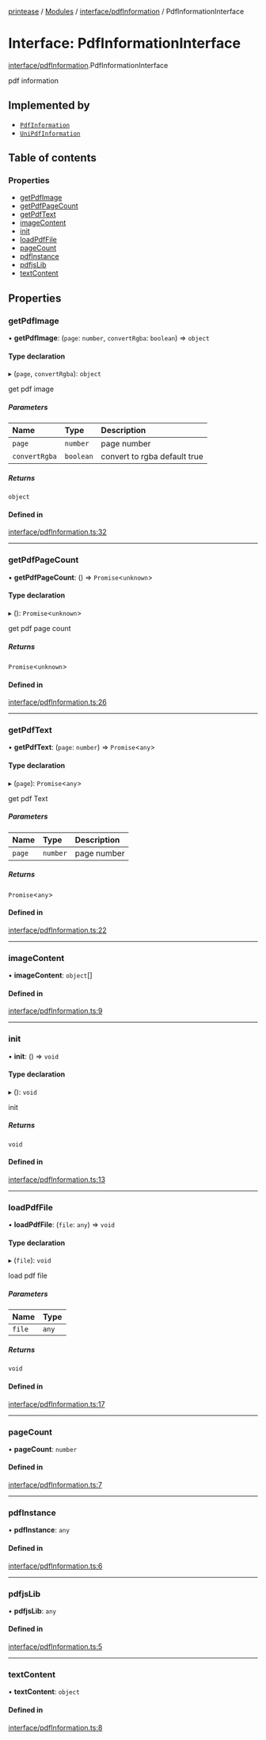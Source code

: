 [printease](../README.md) / [Modules](../modules.md) / [interface/pdfInformation](../modules/interface_pdfInformation.md) / PdfInformationInterface

# Interface: PdfInformationInterface

[interface/pdfInformation](../modules/interface_pdfInformation.md).PdfInformationInterface

pdf information

## Implemented by

- [`PdfInformation`](../classes/components_pdfInformation.PdfInformation.md)
- [`UniPdfInformation`](../classes/components_uniPdfInformation.UniPdfInformation.md)

## Table of contents

### Properties

- [getPdfImage](interface_pdfInformation.PdfInformationInterface.md#getpdfimage)
- [getPdfPageCount](interface_pdfInformation.PdfInformationInterface.md#getpdfpagecount)
- [getPdfText](interface_pdfInformation.PdfInformationInterface.md#getpdftext)
- [imageContent](interface_pdfInformation.PdfInformationInterface.md#imagecontent)
- [init](interface_pdfInformation.PdfInformationInterface.md#init)
- [loadPdfFile](interface_pdfInformation.PdfInformationInterface.md#loadpdffile)
- [pageCount](interface_pdfInformation.PdfInformationInterface.md#pagecount)
- [pdfInstance](interface_pdfInformation.PdfInformationInterface.md#pdfinstance)
- [pdfjsLib](interface_pdfInformation.PdfInformationInterface.md#pdfjslib)
- [textContent](interface_pdfInformation.PdfInformationInterface.md#textcontent)

## Properties

### getPdfImage

• **getPdfImage**: (`page`: `number`, `convertRgba`: `boolean`) => `object`

#### Type declaration

▸ (`page`, `convertRgba`): `object`

get pdf image

##### Parameters

| Name | Type | Description |
| :------ | :------ | :------ |
| `page` | `number` | page number |
| `convertRgba` | `boolean` | convert to rgba default true |

##### Returns

`object`

#### Defined in

[interface/pdfInformation.ts:32](https://github.com/Liu-Jinshuai/printease/blob/cd89e37/src/interface/pdfInformation.ts#L32)

___

### getPdfPageCount

• **getPdfPageCount**: () => `Promise`<`unknown`\>

#### Type declaration

▸ (): `Promise`<`unknown`\>

get pdf page count

##### Returns

`Promise`<`unknown`\>

#### Defined in

[interface/pdfInformation.ts:26](https://github.com/Liu-Jinshuai/printease/blob/cd89e37/src/interface/pdfInformation.ts#L26)

___

### getPdfText

• **getPdfText**: (`page`: `number`) => `Promise`<`any`\>

#### Type declaration

▸ (`page`): `Promise`<`any`\>

get pdf Text

##### Parameters

| Name | Type | Description |
| :------ | :------ | :------ |
| `page` | `number` | page number |

##### Returns

`Promise`<`any`\>

#### Defined in

[interface/pdfInformation.ts:22](https://github.com/Liu-Jinshuai/printease/blob/cd89e37/src/interface/pdfInformation.ts#L22)

___

### imageContent

• **imageContent**: `object`[]

#### Defined in

[interface/pdfInformation.ts:9](https://github.com/Liu-Jinshuai/printease/blob/cd89e37/src/interface/pdfInformation.ts#L9)

___

### init

• **init**: () => `void`

#### Type declaration

▸ (): `void`

init

##### Returns

`void`

#### Defined in

[interface/pdfInformation.ts:13](https://github.com/Liu-Jinshuai/printease/blob/cd89e37/src/interface/pdfInformation.ts#L13)

___

### loadPdfFile

• **loadPdfFile**: (`file`: `any`) => `void`

#### Type declaration

▸ (`file`): `void`

load pdf file

##### Parameters

| Name | Type |
| :------ | :------ |
| `file` | `any` |

##### Returns

`void`

#### Defined in

[interface/pdfInformation.ts:17](https://github.com/Liu-Jinshuai/printease/blob/cd89e37/src/interface/pdfInformation.ts#L17)

___

### pageCount

• **pageCount**: `number`

#### Defined in

[interface/pdfInformation.ts:7](https://github.com/Liu-Jinshuai/printease/blob/cd89e37/src/interface/pdfInformation.ts#L7)

___

### pdfInstance

• **pdfInstance**: `any`

#### Defined in

[interface/pdfInformation.ts:6](https://github.com/Liu-Jinshuai/printease/blob/cd89e37/src/interface/pdfInformation.ts#L6)

___

### pdfjsLib

• **pdfjsLib**: `any`

#### Defined in

[interface/pdfInformation.ts:5](https://github.com/Liu-Jinshuai/printease/blob/cd89e37/src/interface/pdfInformation.ts#L5)

___

### textContent

• **textContent**: `object`

#### Defined in

[interface/pdfInformation.ts:8](https://github.com/Liu-Jinshuai/printease/blob/cd89e37/src/interface/pdfInformation.ts#L8)

